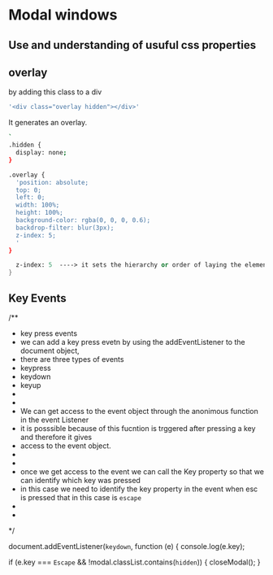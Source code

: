 # Modal windows

## Use and understanding of usuful css properties 

## overlay 


by adding this class to a div
```sh
'<div class="overlay hidden"></div>'
``` 
It generates an overlay.  

```sh
`
.hidden {
  display: none;
}

.overlay {
  'position: absolute;
  top: 0;
  left: 0;
  width: 100%;
  height: 100%;
  background-color: rgba(0, 0, 0, 0.6);
  backdrop-filter: blur(3px);
  z-index: 5;
  '
}
```

```ss
  z-index: 5  ----> it sets the hierarchy or order of laying the elements one over the other one
}
```
## Key Events 

/**
 * key press events
 * we can add a key press evetn by using the addEventListener to the document object, 
 * there are three types of events 
 * keypress
 * keydown
 * keyup
 * 
 * 
 * We can get access to the event object through the anonimous function in the event Listener
 * it is posssible because of this fucntion is trggered after pressing a key and therefore it gives 
 * access to the event object.
 * 
 * 
 * once we get access to the event we can call the Key property so that we can identify which key was pressed
 * in this case we need to identify the key property in the event when esc is pressed that in this case is `escape`
 * 
 * 

 */


document.addEventListener(`keydown`, function (e) {
  console.log(e.key);

  if (e.key === `Escape` && !modal.classList.contains(`hidden`)) {
    closeModal();
  }

